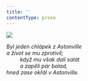 ```yaml
---
title: ''
contentType: prose
---
```


![](../Images/083.jpg)

_Byl jeden chlápek z Astonville  
a život se mu zprotivil;  
         když mu však dali salát  
         a zapěli pár balad,  
hned zase okřál v Astonville._
